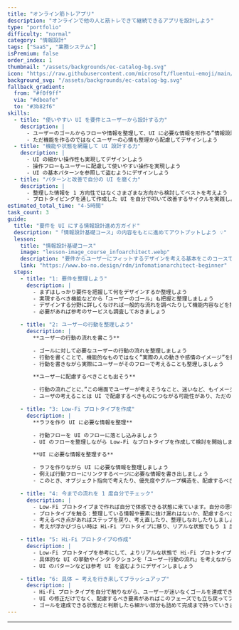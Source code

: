 ```yaml
---
title: "オンライン筋トレアプリ"
description: "オンラインで他の人と筋トレできて継続できるアプリを設計しよう"
type: "portfolio"
difficulty: "normal"
category: "情報設計"
tags: ["SaaS", "業務システム"]
isPremium: false
order_index: 1
thumbnail: "/assets/backgrounds/ec-catalog-bg.svg"
icon: "https://raw.githubusercontent.com/microsoft/fluentui-emoji/main/assets/Flexed%20biceps/Default/3D/flexed_biceps_3d_default.png"
background_svg: "/assets/backgrounds/ec-catalog-bg.svg"
fallback_gradient:
  from: "#f0f9ff"
  via: "#dbeafe"
  to: "#3b82f6"
skills:
  - title: "使いやすい UI を要件とユーザーから設計する力"
    description: |
      - ユーザーのゴールからフローや情報を整理して、UI に必要な情報を形作る”情報設計”の基本を実践しよう
      - ただ機能を作るのではなくユーザーの心情も整理から配慮してデザインしよう
  - title: "機能や状態を網羅して UI 設計する力"
    description: |
      - UI の細かい操作性も実現してデザインしよう
      - 操作フローもユーザーに配慮して使いやすい操作を実現しよう
      - UI の基本パターンを参照して盗むようにデザインしよう
  - title: "パターンと改善で自分の UI を磨く力"
    description: |
      - 整理した情報を 1 方向性ではなくさまざまな方向から検討してベストを考えよう
      - プロトタイピングを通して作成した UI を自分で叩いて改善するサイクルを実践しよう
estimated_total_time: "4-5時間"
task_count: 3
guide:
  title: "要件を UI にする情報設計進め方ガイド"
  description: "「情報設計基礎コース」の内容をもとに進めてアウトプットしよう 💡"
  lesson:
    title: "情報設計基礎コース"
    image: "lesson-image_course_infoarchitect.webp"
    description: "要件からユーザーにフィットするデザインを考える基本をこのコースで学ぼう 📚"
    link: "https://www.bo-no.design/rdm/infomationarchitect-beginner"
  steps:
    - title: "1: 要件を整理しよう"
      description: |
        - まずはしっかり要件を把握して何をデザインするか整理しよう
        - 実現するべき機能などから「ユーザーのゴール」も把握と整理しましょう
        - デザインする分野に詳しくなければ一般的な流れを調べたりして機能内容などを把握しましょう
        - 必要があれば参考のサービスも調査しておきましょう

    - title: "2: ユーザーの行動を整理しよう"
      description: |
        **ユーザーの行動の流れを書こう**

        - ゴールに対して必要なユーザーの行動の流れを整理しましょう
        - 行動を書くことで、機能的なものではなく”実際の人の動きや感情のイメージ”を掴めます。
        - 行動を書きながら実際にユーザーがそのフローで考えることも整理しましょう

        **ユーザーに配慮するべきことも出そう**

        - 行動の流れごとに、”この場面でユーザーが考えそうなこと、迷いなど、もイメージしましょう”
        - ユーザの考えることは UI で配慮するべきものにつながる可能性があり、ただの機能作成で終わらないことに役立ちます。

    - title: "3: Low-Fi プロトタイプを作成"
      description: |
        **ラフを作り UI に必要な情報を整理**

        - 行動フローを UI のフローに落とし込みましょう
        - UI のフローを整理しながら Low-Fi なプロトタイプを作成して検討を開始しましょう

        **UI に必要な情報を整理する**

        - ラフを作りながら UI に必要な情報を整理しましょう
        - 例えば行動フローにリンクするページに必要な情報を書き出しましょう
        - このとき、オブジェクト指向で考えたり、優先度やグループ構造を、配慮するべきことに従って整理しましょう

    - title: "4: 今までの流れを 1 度自分でチェック"
      description: |
        - Low-Fi プロトタイプまで作れば自分で体感できる状態に来ています。自分の思考をチェックしましょう
        - プロトタイプを触る：整理している情報や要素に抜け漏れはないか、配慮するべき内容や、考えるべき内容はないかをチェックしましょう。
        - 考えるべき点があればステップを戻り、考え直したり、整理しなおしたりしましょう
        - 考えが浮かびづらい時は Hi-Fi プロトタイプに移り、リアルな状態でもう 1 度チェックしましょう

    - title: "5: Hi-Fi プロトタイプの作成"
      description: |
        - Low-Fi プロトタイプを参考にして、よりリアルな状態で Hi-Fi プロトタイプを作成しましょう
        - 具体的な UI の挙動やインタラクションを「ユーザー行動の流れ」を考えながら作成しましょう
        - UI のパターンなどは参考 UI を盗むようにデザインしましょう

    - title: "6: 具体 ↔︎ 考えを行き来してブラッシュアップ"
      description: |
        - Hi-Fi プロトタイプを自分で触りながら、ユーザーが迷いなくゴールを達成できるかを確認しましょう
        - UI の修正だけでなく、配慮するべき要素があればこのフェーズでも立ち戻ってブラッシュアップすることがとても大切です
        - ゴールを達成できる状態だと判断したら細かい部分も詰めて完成まで持っていきましょう
---
```


---
